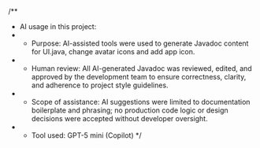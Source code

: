 /**
 * AI usage in this project:
 *   - Purpose: AI-assisted tools were used to generate Javadoc content for UI.java, change avatar icons and add app icon.
 *   - Human review: All AI-generated Javadoc was reviewed, edited, and approved by the development team to ensure correctness, clarity, and adherence to project style guidelines.
 *   - Scope of assistance: AI suggestions were limited to documentation boilerplate and phrasing; no production code logic or design decisions were accepted without developer oversight.
 *   - Tool used: GPT-5 mini (Copilot)
 */
